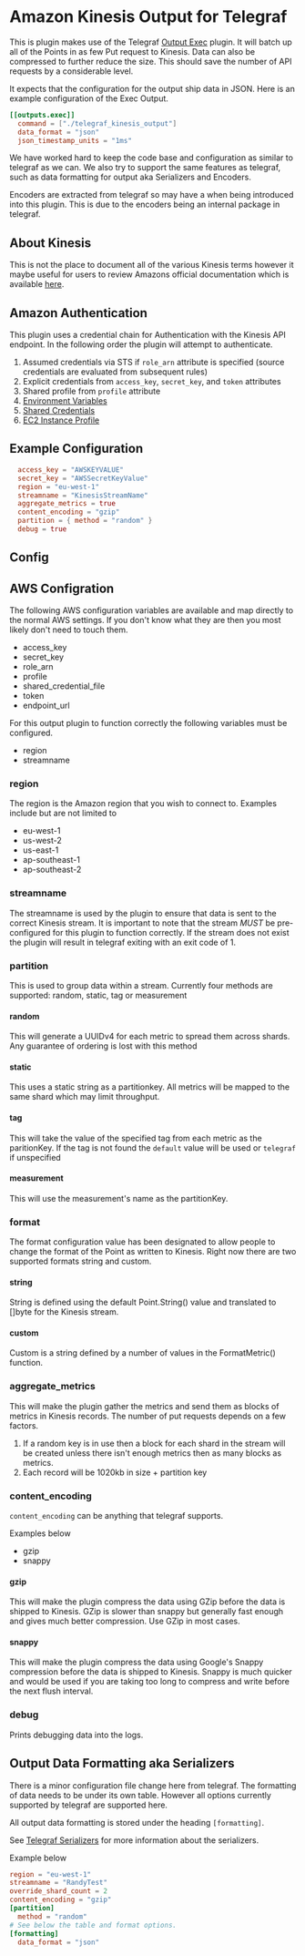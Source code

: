 # Amazon Kinesis Output for Telegraf

This is plugin makes use of the Telegraf [Output Exec](https://github.com/influxdata/telegraf/tree/master/plugins/outputs/exec) plugin. It will batch up all of the Points
in as few Put request to Kinesis. Data can also be compressed to further reduce the size. This should save the number of API requests by a considerable level.

It expects that the configuration for the output ship data in JSON. Here is an example configuration of the Exec Output.

```toml
[[outputs.exec]]
  command = ["./telegraf_kinesis_output"]
  data_format = "json"
  json_timestamp_units = "1ms"
```

We have worked hard to keep the code base and configuration as similar to telegraf as we can. We also try to support the same features as telegraf, such as data formatting for output aka Serializers and Encoders.

Encoders are extracted from telegraf so may have a when being introduced into this plugin. This is due to the encoders being an internal package in telegraf.

## About Kinesis

This is not the place to document all of the various Kinesis terms however it
maybe useful for users to review Amazons official documentation which is available
[here](http://docs.aws.amazon.com/kinesis/latest/dev/key-concepts.html).

## Amazon Authentication

This plugin uses a credential chain for Authentication with the Kinesis API endpoint. In the following order the plugin
will attempt to authenticate.

1. Assumed credentials via STS if `role_arn` attribute is specified (source credentials are evaluated from subsequent rules)
2. Explicit credentials from `access_key`, `secret_key`, and `token` attributes
3. Shared profile from `profile` attribute
4. [Environment Variables](https://github.com/aws/aws-sdk-go/wiki/configuring-sdk#environment-variables)
5. [Shared Credentials](https://github.com/aws/aws-sdk-go/wiki/configuring-sdk#shared-credentials-file)
6. [EC2 Instance Profile](http://docs.aws.amazon.com/AWSEC2/latest/UserGuide/iam-roles-for-amazon-ec2.html)

## Example Configuration

```toml
  access_key = "AWSKEYVALUE"
  secret_key = "AWSSecretKeyValue"
  region = "eu-west-1"
  streamname = "KinesisStreamName"
  aggregate_metrics = true
  content_encoding = "gzip"
  partition = { method = "random" }
  debug = true
```

## Config

## AWS Configration

The following AWS configuration variables are available and map directly to the normal AWS settings. If you don't know what they are then you most likely don't need to touch them.

* access_key
* secret_key
* role_arn
* profile
* shared_credential_file
* token
* endpoint_url

For this output plugin to function correctly the following variables must be configured.

* region
* streamname

### region

The region is the Amazon region that you wish to connect to. Examples include but are not limited to

* eu-west-1
* us-west-2
* us-east-1
* ap-southeast-1
* ap-southeast-2

### streamname

The streamname is used by the plugin to ensure that data is sent to the correct Kinesis stream. It is important to
note that the stream *MUST* be pre-configured for this plugin to function correctly. If the stream does not exist the
plugin will result in telegraf exiting with an exit code of 1.

### partition

This is used to group data within a stream. Currently four methods are supported: random, static, tag or measurement

#### random

This will generate a UUIDv4 for each metric to spread them across shards.
Any guarantee of ordering is lost with this method

#### static

This uses a static string as a partitionkey.
All metrics will be mapped to the same shard which may limit throughput.

#### tag

This will take the value of the specified tag from each metric as the paritionKey.
If the tag is not found the `default` value will be used or `telegraf` if unspecified

#### measurement

This will use the measurement's name as the partitionKey.

### format

The format configuration value has been designated to allow people to change the format of the Point as written to
Kinesis. Right now there are two supported formats string and custom.

#### string

String is defined using the default Point.String() value and translated to []byte for the Kinesis stream.

#### custom

Custom is a string defined by a number of values in the FormatMetric() function.

### aggregate_metrics

This will make the plugin gather the metrics and send them as blocks of metrics in Kinesis records. The number of put requests depends on a few factors.

1. If a random key is in use then a block for each shard in the stream will be created unless there isn't enough metrics then as many blocks as metrics.
1. Each record will be 1020kb in size + partition key

### content_encoding

`content_encoding` can be anything that telegraf supports.

Examples below

* gzip
* snappy

#### gzip

This will make the plugin compress the data using GZip before the data is shipped to Kinesis.
GZip is slower than snappy but generally fast enough and gives much better compression. Use GZip in most cases.

#### snappy

This will make the plugin compress the data using Google's Snappy compression before the data is shipped to Kinesis.
Snappy is much quicker and would be used if you are taking too long to compress and write before the next flush interval.

### debug

Prints debugging data into the logs.

## Output Data Formatting aka Serializers

There is a minor configuration file change here from telegraf. The formatting of data needs to be under its own table.
However all options currently supported by telegraf are supported here.

All output data formatting is stored under the heading `[formatting]`.

See [Telegraf Serializers](https://github.com/influxdata/telegraf#serializers) for more information about the serializers.

Example below

```toml
region = "eu-west-1"
streamname = "RandyTest"
override_shard_count = 2
content_encoding = "gzip"
[partition]
  method = "random"
# See below the table and format options.
[formatting]
  data_format = "json"
```
